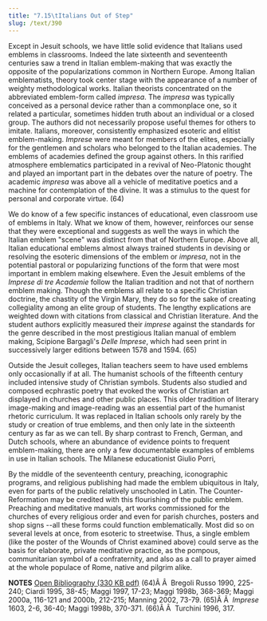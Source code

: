```yaml
---
title: "7.15\tItalians Out of Step"
slug: /text/390
---
```

Except in Jesuit schools, we have little solid evidence that Italians used emblems in classrooms. Indeed the late sixteenth and seventeenth centuries saw a trend in Italian emblem-making that was exactly the opposite of the popularizations common in Northern Europe. Among Italian emblematists, theory took center stage with the appearance of a number of weighty methodological works. Italian theorists concentrated on the abbreviated emblem-form called <em>impresa</em>. The <em>impresa</em> was typically conceived as a personal device rather than a commonplace one, so it related a particular, sometimes hidden truth about an individual or a closed group. The authors did not necessarily propose useful themes for others to imitate. Italians, moreover, consistently emphasized esoteric and elitist emblem-making. <em>Imprese</em> were meant for members of the elites, especially for the gentlemen and scholars who belonged to the Italian academies. The emblems of academies defined the group against others. In this rarified atmosphere emblematics participated in a revival of Neo-Platonic thought and played an important part in the debates over the nature of poetry. The academic <em>impresa</em> was above all a vehicle of meditative poetics and a machine for contemplation of the divine. It was a stimulus to the quest for personal and corporate virtue. (64)

We do know of a few specific instances of educational, even classroom use of emblems in Italy. What we know of them, however, reinforces our sense that they were exceptional and suggests as well the ways in which the Italian emblem "scene" was distinct from that of Northern Europe. Above all, Italian educational emblems almost always trained students in devising or resolving the esoteric dimensions of the emblem or <em>impresa</em>, not in the potential pastoral or popularizing functions of the form that were most important in emblem making elsewhere. Even the Jesuit emblems of the <em>Imprese di tre Academie</em> follow the Italian tradition and not that of northern emblem making. Though the emblems all relate to a specific Christian doctrine, the chastity of the Virgin Mary, they do so for the sake of creating collegiality among an elite group of students. The lengthy explications are weighted down with citations from classical and Christian literature. And the student authors explicitly measured their <em>imprese</em> against the standards for the genre described in the most prestigious Italian manual of emblem making, Scipione Bargagli's <em>Delle Imprese</em>, which had seen print in successively larger editions between 1578 and 1594. (65)

Outside the Jesuit colleges, Italian teachers seem to have used emblems only occasionally if at all. The humanist schools of the fifteenth century included intensive study of Christian symbols. Students also studied and composed ecphrastic poetry that evoked the works of Christian art displayed in churches and other public places. This older tradition of literary image-making and image-reading was an essential part of the humanist rhetoric curriculum. It was replaced in Italian schools only rarely by the study or creation of true emblems, and then only late in the sixteenth century as far as we can tell. By sharp contrast to French, German, and Dutch schools, where an abundance of evidence points to frequent emblem-making, there are only a few documentable examples of emblems in use in Italian schools. The Milanese educationist Giulio Porri, 

By the middle of the seventeenth century, preaching, iconographic programs, and religious publishing had made the emblem ubiquitous in Italy, even for parts of the public relatively unschooled in Latin. The Counter-Reformation may be credited with this flourishing of the public emblem. Preaching and meditative manuals, art works commissioned for the churches of every religious order and even for parish churches, posters and shop signs --all these forms could function emblematically. Most did so on several levels at once, from esoteric to streetwise. Thus, a single emblem (like the poster of the Wounds of Christ examined above) could serve as the basis for elaborate, private meditative practice, as the pompous, communitarian symbol of a confraternity, and also as a call to prayer aimed at the whole populace of Rome, native and pilgrim alike.

<strong>NOTES</strong>
<a href="http://www.humanismforsale.org/bibliography.pdf" target="new">Open Bibliography (330 KB pdf)</a>
(64)Â Â  Bregoli Russo 1990, 225-240; Ciardi 1995, 38-45; Maggi 1997, 17-23; Maggi 1998b, 368-369; Maggi 2000a, 116-121 and 2000b, 212-215; Manning 2002, 73-79.
(65)Â Â  <em>Imprese</em> 1603, 2-6, 36-40; Maggi 1998b, 370-371.
(66)Â Â  Turchini 1996, 317.

